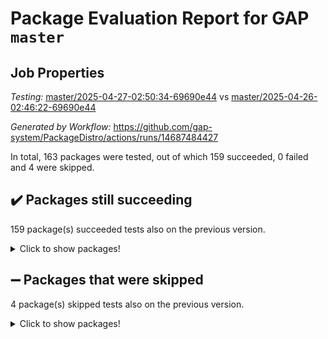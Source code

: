 # Package Evaluation Report for GAP `master`

## Job Properties

*Testing:* [master/2025-04-27-02:50:34-69690e44](https://github.com/gap-system/PackageDistro/blob/data/reports/master/2025-04-27-02:50:34-69690e44) vs [master/2025-04-26-02:46:22-69690e44](https://github.com/gap-system/PackageDistro/blob/data/reports/master/2025-04-26-02:46:22-69690e44)

*Generated by Workflow:* https://github.com/gap-system/PackageDistro/actions/runs/14687484427

In total, 163 packages were tested, out of which 159 succeeded, 0 failed and 4 were skipped.

## :heavy_check_mark: Packages still succeeding

159 package(s) succeeded tests also on the previous version.
<details><summary>Click to show packages!</summary>

- 4ti2interface 2024.11-01 [(success)](https://github.com/gap-system/PackageDistro/actions/runs/14687484427/job/41218215812)
- ace 5.7.0 [(success)](https://github.com/gap-system/PackageDistro/actions/runs/14687484427/job/41218215970)
- aclib 1.3.2 [(success)](https://github.com/gap-system/PackageDistro/actions/runs/14687484427/job/41218216098)
- agt 0.3.1 [(success)](https://github.com/gap-system/PackageDistro/actions/runs/14687484427/job/41218216218)
- alco 1.1.1 [(success)](https://github.com/gap-system/PackageDistro/actions/runs/14687484427/job/41218216326)
- alnuth 3.2.1 [(success)](https://github.com/gap-system/PackageDistro/actions/runs/14687484427/job/41218216467)
- anupq 3.3.1 [(success)](https://github.com/gap-system/PackageDistro/actions/runs/14687484427/job/41218216580)
- atlasrep 2.1.9 [(success)](https://github.com/gap-system/PackageDistro/actions/runs/14687484427/job/41218216678)
- autodoc 2023.06.19 [(success)](https://github.com/gap-system/PackageDistro/actions/runs/14687484427/job/41218216778)
- automata 1.16 [(success)](https://github.com/gap-system/PackageDistro/actions/runs/14687484427/job/41218219014)
- automgrp 1.3.3 [(success)](https://github.com/gap-system/PackageDistro/actions/runs/14687484427/job/41218219243)
- autpgrp 1.11.1 [(success)](https://github.com/gap-system/PackageDistro/actions/runs/14687484427/job/41218219402)
- cap 2025.04-04 [(success)](https://github.com/gap-system/PackageDistro/actions/runs/14687484427/job/41218220124)
- caratinterface 2.3.7 [(success)](https://github.com/gap-system/PackageDistro/actions/runs/14687484427/job/41218220648)
- cddinterface 2024.09.02 [(success)](https://github.com/gap-system/PackageDistro/actions/runs/14687484427/job/41218220963)
- circle 1.6.6 [(success)](https://github.com/gap-system/PackageDistro/actions/runs/14687484427/job/41218221088)
- classicpres 1.22 [(success)](https://github.com/gap-system/PackageDistro/actions/runs/14687484427/job/41218221203)
- cohomolo 1.6.11 [(success)](https://github.com/gap-system/PackageDistro/actions/runs/14687484427/job/41218221309)
- congruence 1.2.7 [(success)](https://github.com/gap-system/PackageDistro/actions/runs/14687484427/job/41218221422)
- corefreesub 0.6 [(success)](https://github.com/gap-system/PackageDistro/actions/runs/14687484427/job/41218221594)
- corelg 1.57 [(success)](https://github.com/gap-system/PackageDistro/actions/runs/14687484427/job/41218221696)
- crime 1.6 [(success)](https://github.com/gap-system/PackageDistro/actions/runs/14687484427/job/41218221880)
- crisp 1.4.6 [(success)](https://github.com/gap-system/PackageDistro/actions/runs/14687484427/job/41218221977)
- crypting 0.10.5 [(success)](https://github.com/gap-system/PackageDistro/actions/runs/14687484427/job/41218222090)
- cryst 4.1.27 [(success)](https://github.com/gap-system/PackageDistro/actions/runs/14687484427/job/41218222215)
- crystcat 1.1.10 [(success)](https://github.com/gap-system/PackageDistro/actions/runs/14687484427/job/41218222339)
- ctbllib 1.3.9 [(success)](https://github.com/gap-system/PackageDistro/actions/runs/14687484427/job/41218222462)
- cubefree 1.20 [(success)](https://github.com/gap-system/PackageDistro/actions/runs/14687484427/job/41218222598)
- curlinterface 2.4.0 [(success)](https://github.com/gap-system/PackageDistro/actions/runs/14687484427/job/41218222742)
- cvec 2.8.3 [(success)](https://github.com/gap-system/PackageDistro/actions/runs/14687484427/job/41218222852)
- datastructures 0.3.1 [(success)](https://github.com/gap-system/PackageDistro/actions/runs/14687484427/job/41218222978)
- deepthought 1.0.8 [(success)](https://github.com/gap-system/PackageDistro/actions/runs/14687484427/job/41218223145)
- design 1.8.2 [(success)](https://github.com/gap-system/PackageDistro/actions/runs/14687484427/job/41218223291)
- difsets 2.3.1 [(success)](https://github.com/gap-system/PackageDistro/actions/runs/14687484427/job/41218223428)
- digraphs 1.10.0 [(success)](https://github.com/gap-system/PackageDistro/actions/runs/14687484427/job/41218223571)
- edim 1.3.8 [(success)](https://github.com/gap-system/PackageDistro/actions/runs/14687484427/job/41218223699)
- example 4.4.0 [(success)](https://github.com/gap-system/PackageDistro/actions/runs/14687484427/job/41218223816)
- examplesforhomalg 2023.10-01 [(success)](https://github.com/gap-system/PackageDistro/actions/runs/14687484427/job/41218223920)
- factint 1.6.3 [(success)](https://github.com/gap-system/PackageDistro/actions/runs/14687484427/job/41218224075)
- ferret 1.0.14 [(success)](https://github.com/gap-system/PackageDistro/actions/runs/14687484427/job/41218224193)
- fga 1.5.0 [(success)](https://github.com/gap-system/PackageDistro/actions/runs/14687484427/job/41218224324)
- fining 1.5.6 [(success)](https://github.com/gap-system/PackageDistro/actions/runs/14687484427/job/41218224456)
- float 1.0.7 [(success)](https://github.com/gap-system/PackageDistro/actions/runs/14687484427/job/41218224675)
- format 1.4.4 [(success)](https://github.com/gap-system/PackageDistro/actions/runs/14687484427/job/41218224931)
- forms 1.2.12 [(success)](https://github.com/gap-system/PackageDistro/actions/runs/14687484427/job/41218225108)
- fplsa 1.2.6 [(success)](https://github.com/gap-system/PackageDistro/actions/runs/14687484427/job/41218225271)
- fr 2.4.13 [(success)](https://github.com/gap-system/PackageDistro/actions/runs/14687484427/job/41218225414)
- francy 2.0.3 [(success)](https://github.com/gap-system/PackageDistro/actions/runs/14687484427/job/41218225534)
- fwtree 1.3 [(success)](https://github.com/gap-system/PackageDistro/actions/runs/14687484427/job/41218225687)
- gapdoc 1.6.7 [(success)](https://github.com/gap-system/PackageDistro/actions/runs/14687484427/job/41218225855)
- gauss 2024.11-01 [(success)](https://github.com/gap-system/PackageDistro/actions/runs/14687484427/job/41218226150)
- gaussforhomalg 2024.08-01 [(success)](https://github.com/gap-system/PackageDistro/actions/runs/14687484427/job/41218226288)
- gbnp 1.1.0 [(success)](https://github.com/gap-system/PackageDistro/actions/runs/14687484427/job/41218226405)
- generalizedmorphismsforcap 2025.02-01 [(success)](https://github.com/gap-system/PackageDistro/actions/runs/14687484427/job/41218226539)
- genss 1.6.9 [(success)](https://github.com/gap-system/PackageDistro/actions/runs/14687484427/job/41218226701)
- gradedmodules 2024.12-01 [(success)](https://github.com/gap-system/PackageDistro/actions/runs/14687484427/job/41218226847)
- gradedringforhomalg 2024.07-01 [(success)](https://github.com/gap-system/PackageDistro/actions/runs/14687484427/job/41218226960)
- grape 4.9.2 [(success)](https://github.com/gap-system/PackageDistro/actions/runs/14687484427/job/41218227089)
- groupoids 1.76 [(success)](https://github.com/gap-system/PackageDistro/actions/runs/14687484427/job/41218227227)
- grpconst 2.6.5 [(success)](https://github.com/gap-system/PackageDistro/actions/runs/14687484427/job/41218227357)
- guarana 0.96.3 [(success)](https://github.com/gap-system/PackageDistro/actions/runs/14687484427/job/41218227471)
- guava 3.20 [(success)](https://github.com/gap-system/PackageDistro/actions/runs/14687484427/job/41218227582)
- hap 1.66 [(success)](https://github.com/gap-system/PackageDistro/actions/runs/14687484427/job/41218227712)
- hapcryst 0.1.15 [(success)](https://github.com/gap-system/PackageDistro/actions/runs/14687484427/job/41218227807)
- hecke 1.5.4 [(success)](https://github.com/gap-system/PackageDistro/actions/runs/14687484427/job/41218227918)
- help 4.0 [(success)](https://github.com/gap-system/PackageDistro/actions/runs/14687484427/job/41218228034)
- homalg 2024.01-01 [(success)](https://github.com/gap-system/PackageDistro/actions/runs/14687484427/job/41218228162)
- homalgtocas 2023.11-01 [(success)](https://github.com/gap-system/PackageDistro/actions/runs/14687484427/job/41218228263)
- ibnp 0.15 [(success)](https://github.com/gap-system/PackageDistro/actions/runs/14687484427/job/41218228368)
- idrel 2.48 [(success)](https://github.com/gap-system/PackageDistro/actions/runs/14687484427/job/41218228510)
- images 1.3.3 [(success)](https://github.com/gap-system/PackageDistro/actions/runs/14687484427/job/41218228624)
- intpic 0.4.0 [(success)](https://github.com/gap-system/PackageDistro/actions/runs/14687484427/job/41218228730)
- io 4.9.1 [(success)](https://github.com/gap-system/PackageDistro/actions/runs/14687484427/job/41218228822)
- io_forhomalg 2023.02-04 [(success)](https://github.com/gap-system/PackageDistro/actions/runs/14687484427/job/41218228981)
- irredsol 1.4.4 [(success)](https://github.com/gap-system/PackageDistro/actions/runs/14687484427/job/41218229113)
- json 2.2.2 [(success)](https://github.com/gap-system/PackageDistro/actions/runs/14687484427/job/41218229179)
- jupyterkernel 1.5.1 [(success)](https://github.com/gap-system/PackageDistro/actions/runs/14687484427/job/41218229279)
- jupyterviz 1.5.6 [(success)](https://github.com/gap-system/PackageDistro/actions/runs/14687484427/job/41218229463)
- kan 1.37 [(success)](https://github.com/gap-system/PackageDistro/actions/runs/14687484427/job/41218229563)
- kbmag 1.5.11 [(success)](https://github.com/gap-system/PackageDistro/actions/runs/14687484427/job/41218229713)
- laguna 3.9.7 [(success)](https://github.com/gap-system/PackageDistro/actions/runs/14687484427/job/41218229810)
- liealgdb 2.2.1 [(success)](https://github.com/gap-system/PackageDistro/actions/runs/14687484427/job/41218229901)
- liepring 2.9.1 [(success)](https://github.com/gap-system/PackageDistro/actions/runs/14687484427/job/41218230019)
- liering 2.4.2 [(success)](https://github.com/gap-system/PackageDistro/actions/runs/14687484427/job/41218230192)
- linearalgebraforcap 2025.04-01 [(success)](https://github.com/gap-system/PackageDistro/actions/runs/14687484427/job/41218230301)
- lins 0.9 [(success)](https://github.com/gap-system/PackageDistro/actions/runs/14687484427/job/41218230406)
- localizeringforhomalg 2023.10-01 [(success)](https://github.com/gap-system/PackageDistro/actions/runs/14687484427/job/41218230562)
- loops 3.4.4 [(success)](https://github.com/gap-system/PackageDistro/actions/runs/14687484427/job/41218230680)
- lpres 1.1.1 [(success)](https://github.com/gap-system/PackageDistro/actions/runs/14687484427/job/41218230771)
- majoranaalgebras 1.5.2 [(success)](https://github.com/gap-system/PackageDistro/actions/runs/14687484427/job/41218230873)
- mapclass 1.4.6 [(success)](https://github.com/gap-system/PackageDistro/actions/runs/14687484427/job/41218230945)
- matgrp 0.71 [(success)](https://github.com/gap-system/PackageDistro/actions/runs/14687484427/job/41218231043)
- matricesforhomalg 2024.11-02 [(success)](https://github.com/gap-system/PackageDistro/actions/runs/14687484427/job/41218231169)
- modisom 3.0.0 [(success)](https://github.com/gap-system/PackageDistro/actions/runs/14687484427/job/41218231349)
- modulepresentationsforcap 2024.09-02 [(success)](https://github.com/gap-system/PackageDistro/actions/runs/14687484427/job/41218231483)
- modules 2024.12-01 [(success)](https://github.com/gap-system/PackageDistro/actions/runs/14687484427/job/41218231587)
- monoidalcategories 2025.03-02 [(success)](https://github.com/gap-system/PackageDistro/actions/runs/14687484427/job/41218231713)
- nconvex 2024.12-01 [(success)](https://github.com/gap-system/PackageDistro/actions/runs/14687484427/job/41218231812)
- nilmat 1.4.2 [(success)](https://github.com/gap-system/PackageDistro/actions/runs/14687484427/job/41218231914)
- nock 1.5 [(success)](https://github.com/gap-system/PackageDistro/actions/runs/14687484427/job/41218232026)
- normalizinterface 1.4.0 [(success)](https://github.com/gap-system/PackageDistro/actions/runs/14687484427/job/41218232146)
- nq 2.5.11 [(success)](https://github.com/gap-system/PackageDistro/actions/runs/14687484427/job/41218232262)
- numericalsgps 1.4.0 [(success)](https://github.com/gap-system/PackageDistro/actions/runs/14687484427/job/41218232391)
- openmath 11.5.3 [(success)](https://github.com/gap-system/PackageDistro/actions/runs/14687484427/job/41218232461)
- orb 5.0.0 [(success)](https://github.com/gap-system/PackageDistro/actions/runs/14687484427/job/41218232542)
- packagemanager 1.6.2 [(success)](https://github.com/gap-system/PackageDistro/actions/runs/14687484427/job/41218232640)
- patternclass 2.4.5 [(success)](https://github.com/gap-system/PackageDistro/actions/runs/14687484427/job/41218232766)
- permut 2.0.5 [(success)](https://github.com/gap-system/PackageDistro/actions/runs/14687484427/job/41218232866)
- polenta 1.3.11 [(success)](https://github.com/gap-system/PackageDistro/actions/runs/14687484427/job/41218232968)
- polymaking 0.8.7 [(success)](https://github.com/gap-system/PackageDistro/actions/runs/14687484427/job/41218233060)
- primgrp 3.4.4 [(success)](https://github.com/gap-system/PackageDistro/actions/runs/14687484427/job/41218233179)
- profiling 2.6.0 [(success)](https://github.com/gap-system/PackageDistro/actions/runs/14687484427/job/41218233351)
- qdistrnd 0.9.5 [(success)](https://github.com/gap-system/PackageDistro/actions/runs/14687484427/job/41218233408)
- qpa 1.35 [(success)](https://github.com/gap-system/PackageDistro/actions/runs/14687484427/job/41218233579)
- quagroup 1.8.4 [(success)](https://github.com/gap-system/PackageDistro/actions/runs/14687484427/job/41218233760)
- radiroot 2.9 [(success)](https://github.com/gap-system/PackageDistro/actions/runs/14687484427/job/41218233890)
- rcwa 4.7.1 [(success)](https://github.com/gap-system/PackageDistro/actions/runs/14687484427/job/41218233986)
- rds 1.8 [(success)](https://github.com/gap-system/PackageDistro/actions/runs/14687484427/job/41218234080)
- recog 1.4.4 [(success)](https://github.com/gap-system/PackageDistro/actions/runs/14687484427/job/41218234193)
- repndecomp 1.3.0 [(success)](https://github.com/gap-system/PackageDistro/actions/runs/14687484427/job/41218234286)
- repsn 3.1.2 [(success)](https://github.com/gap-system/PackageDistro/actions/runs/14687484427/job/41218234388)
- resclasses 4.7.3 [(success)](https://github.com/gap-system/PackageDistro/actions/runs/14687484427/job/41218234519)
- ringsforhomalg 2024.11-02 [(success)](https://github.com/gap-system/PackageDistro/actions/runs/14687484427/job/41218234642)
- sco 2023.08-01 [(success)](https://github.com/gap-system/PackageDistro/actions/runs/14687484427/job/41218234764)
- scscp 2.4.3 [(success)](https://github.com/gap-system/PackageDistro/actions/runs/14687484427/job/41218234871)
- semigroups 5.5.0 [(success)](https://github.com/gap-system/PackageDistro/actions/runs/14687484427/job/41218235030)
- sglppow 2.4 [(success)](https://github.com/gap-system/PackageDistro/actions/runs/14687484427/job/41218235223)
- sgpviz 0.999.6 [(success)](https://github.com/gap-system/PackageDistro/actions/runs/14687484427/job/41218235340)
- simpcomp 2.1.14 [(success)](https://github.com/gap-system/PackageDistro/actions/runs/14687484427/job/41218235453)
- singular 2024.06.03 [(success)](https://github.com/gap-system/PackageDistro/actions/runs/14687484427/job/41218235622)
- sl2reps 1.1 [(success)](https://github.com/gap-system/PackageDistro/actions/runs/14687484427/job/41218235741)
- sla 1.6.2 [(success)](https://github.com/gap-system/PackageDistro/actions/runs/14687484427/job/41218235910)
- smallantimagmas 0.3.0 [(success)](https://github.com/gap-system/PackageDistro/actions/runs/14687484427/job/41218236045)
- smallgrp 1.5.4 [(success)](https://github.com/gap-system/PackageDistro/actions/runs/14687484427/job/41218236285)
- smallsemi 0.7.2 [(success)](https://github.com/gap-system/PackageDistro/actions/runs/14687484427/job/41218236482)
- sonata 2.9.6 [(success)](https://github.com/gap-system/PackageDistro/actions/runs/14687484427/job/41218236635)
- sophus 1.27 [(success)](https://github.com/gap-system/PackageDistro/actions/runs/14687484427/job/41218236773)
- sotgrps 1.3 [(success)](https://github.com/gap-system/PackageDistro/actions/runs/14687484427/job/41218236912)
- spinsym 1.5.2 [(success)](https://github.com/gap-system/PackageDistro/actions/runs/14687484427/job/41218237054)
- standardff 1.0 [(success)](https://github.com/gap-system/PackageDistro/actions/runs/14687484427/job/41218237216)
- symbcompcc 1.3.2 [(success)](https://github.com/gap-system/PackageDistro/actions/runs/14687484427/job/41218237355)
- thelma 1.3 [(success)](https://github.com/gap-system/PackageDistro/actions/runs/14687484427/job/41218237490)
- tomlib 1.2.11 [(success)](https://github.com/gap-system/PackageDistro/actions/runs/14687484427/job/41218237619)
- toolsforhomalg 2024.09-01 [(success)](https://github.com/gap-system/PackageDistro/actions/runs/14687484427/job/41218237808)
- toric 1.9.6 [(success)](https://github.com/gap-system/PackageDistro/actions/runs/14687484427/job/41218238253)
- transgrp 3.6.5 [(success)](https://github.com/gap-system/PackageDistro/actions/runs/14687484427/job/41218238435)
- typeset 1.2.2 [(success)](https://github.com/gap-system/PackageDistro/actions/runs/14687484427/job/41218238748)
- ugaly 4.1.3 [(success)](https://github.com/gap-system/PackageDistro/actions/runs/14687484427/job/41218238885)
- unipot 1.6 [(success)](https://github.com/gap-system/PackageDistro/actions/runs/14687484427/job/41218239049)
- unitlib 4.2.0 [(success)](https://github.com/gap-system/PackageDistro/actions/runs/14687484427/job/41218239238)
- utils 0.89 [(success)](https://github.com/gap-system/PackageDistro/actions/runs/14687484427/job/41218239449)
- uuid 0.7 [(success)](https://github.com/gap-system/PackageDistro/actions/runs/14687484427/job/41218239599)
- walrus 0.9991 [(success)](https://github.com/gap-system/PackageDistro/actions/runs/14687484427/job/41218239724)
- wedderga 4.10.5 [(success)](https://github.com/gap-system/PackageDistro/actions/runs/14687484427/job/41218239870)
- wpe 0.8 [(success)](https://github.com/gap-system/PackageDistro/actions/runs/14687484427/job/41218240081)
- xmod 2.92 [(success)](https://github.com/gap-system/PackageDistro/actions/runs/14687484427/job/41218240229)
- xmodalg 1.32 [(success)](https://github.com/gap-system/PackageDistro/actions/runs/14687484427/job/41218240445)
- yangbaxter 0.10.6 [(success)](https://github.com/gap-system/PackageDistro/actions/runs/14687484427/job/41218240608)
- zeromqinterface 0.16 [(success)](https://github.com/gap-system/PackageDistro/actions/runs/14687484427/job/41218240745)
</details>

## :heavy_minus_sign: Packages that were skipped

4 package(s) skipped tests also on the previous version.
<details><summary>Click to show packages!</summary>

- browse 1.8.21 [(skipped)](https://github.com/gap-system/PackageDistro/actions/runs/14687484427/job/41218056442)
- itc 1.5.1 [(skipped)](https://github.com/gap-system/PackageDistro/actions/runs/14687484427/job/41218056442)
- polycyclic 2.16 [(skipped)](https://github.com/gap-system/PackageDistro/actions/runs/14687484427/job/41218056442)
- xgap 4.32 [(skipped)](https://github.com/gap-system/PackageDistro/actions/runs/14687484427/job/41218056442)
</details>

